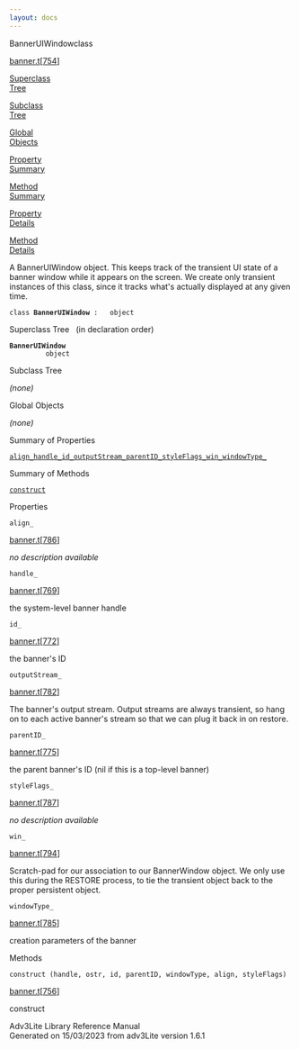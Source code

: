 ```yaml
---
layout: docs
---
```

<span class="title">BannerUIWindow</span><span class="type">class</span>

[banner.t](../file/banner.t.html)\[[754](../source/banner.t.html#754)\]

[Superclass  
Tree](#_SuperClassTree_)

[Subclass  
Tree](#_SubClassTree_)

[Global  
Objects](#_ObjectSummary_)

[Property  
Summary](#_PropSummary_)

[Method  
Summary](#_MethodSummary_)

[Property  
Details](#_Properties_)

[Method  
Details](#_Methods_)

<div class="fdesc">

A BannerUIWindow object. This keeps track of the transient UI state of a
banner window while it appears on the screen. We create only transient
instances of this class, since it tracks what's actually displayed at
any given time.

`class `**`BannerUIWindow`**` :   object`

</div>

<span id="_SuperClassTree_"></span>

<div class="mjhd">

<span class="hdln">Superclass Tree</span>   (in declaration order)

</div>

**`BannerUIWindow`**  
`         object`  
<span id="_SubClassTree_"></span>

<div class="mjhd">

<span class="hdln">Subclass Tree</span>  

</div>

*(none)* <span id="_ObjectSummary_"></span>

<div class="mjhd">

<span class="hdln">Global Objects</span>  

</div>

*(none)* <span id="_PropSummary_"></span>

<div class="mjhd">

<span class="hdln">Summary of Properties</span>  

</div>

[`align_`](#align_)[`handle_`](#handle_)[`id_`](#id_)[`outputStream_`](#outputStream_)[`parentID_`](#parentID_)[`styleFlags_`](#styleFlags_)[`win_`](#win_)[`windowType_`](#windowType_)

<span id="_MethodSummary_"></span>

<div class="mjhd">

<span class="hdln">Summary of Methods</span>  

</div>

[`construct`](#construct)

<span id="_Properties_"></span>

<div class="mjhd">

<span class="hdln">Properties</span>  

</div>

<span id="align_"></span>

`align_`

[banner.t](../file/banner.t.html)\[[786](../source/banner.t.html#786)\]

<div class="desc">

*no description available*

</div>

<span id="handle_"></span>

`handle_`

[banner.t](../file/banner.t.html)\[[769](../source/banner.t.html#769)\]

<div class="desc">

the system-level banner handle

</div>

<span id="id_"></span>

`id_`

[banner.t](../file/banner.t.html)\[[772](../source/banner.t.html#772)\]

<div class="desc">

the banner's ID

</div>

<span id="outputStream_"></span>

`outputStream_`

[banner.t](../file/banner.t.html)\[[782](../source/banner.t.html#782)\]

<div class="desc">

The banner's output stream. Output streams are always transient, so hang
on to each active banner's stream so that we can plug it back in on
restore.

</div>

<span id="parentID_"></span>

`parentID_`

[banner.t](../file/banner.t.html)\[[775](../source/banner.t.html#775)\]

<div class="desc">

the parent banner's ID (nil if this is a top-level banner)

</div>

<span id="styleFlags_"></span>

`styleFlags_`

[banner.t](../file/banner.t.html)\[[787](../source/banner.t.html#787)\]

<div class="desc">

*no description available*

</div>

<span id="win_"></span>

`win_`

[banner.t](../file/banner.t.html)\[[794](../source/banner.t.html#794)\]

<div class="desc">

Scratch-pad for our association to our BannerWindow object. We only use
this during the RESTORE process, to tie the transient object back to the
proper persistent object.

</div>

<span id="windowType_"></span>

`windowType_`

[banner.t](../file/banner.t.html)\[[785](../source/banner.t.html#785)\]

<div class="desc">

creation parameters of the banner

</div>

<span id="_Methods_"></span>

<div class="mjhd">

<span class="hdln">Methods</span>  

</div>

<span id="construct"></span>

`construct (handle, ostr, id, parentID, windowType, align, styleFlags)`

[banner.t](../file/banner.t.html)\[[756](../source/banner.t.html#756)\]

<div class="desc">

construct

</div>

<div class="ftr">

Adv3Lite Library Reference Manual  
Generated on 15/03/2023 from adv3Lite version 1.6.1

</div>
